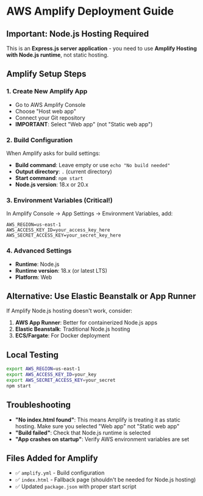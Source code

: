 # AWS Amplify Deployment Guide

## Important: Node.js Hosting Required

This is an **Express.js server application** - you need to use **Amplify Hosting with Node.js runtime**, not static hosting.

## Amplify Setup Steps

### 1. Create New Amplify App
- Go to AWS Amplify Console
- Choose "Host web app"
- Connect your Git repository
- **IMPORTANT**: Select "Web app" (not "Static web app")

### 2. Build Configuration
When Amplify asks for build settings:

- **Build command**: Leave empty or use `echo "No build needed"`
- **Output directory**: `.` (current directory)
- **Start command**: `npm start`
- **Node.js version**: 18.x or 20.x

### 3. Environment Variables (Critical!)
In Amplify Console → App Settings → Environment Variables, add:

```
AWS_REGION=us-east-1
AWS_ACCESS_KEY_ID=your_access_key_here
AWS_SECRET_ACCESS_KEY=your_secret_key_here
```

### 4. Advanced Settings
- **Runtime**: Node.js
- **Runtime version**: 18.x (or latest LTS)
- **Platform**: Web

## Alternative: Use Elastic Beanstalk or App Runner

If Amplify Node.js hosting doesn't work, consider:

1. **AWS App Runner**: Better for containerized Node.js apps
2. **Elastic Beanstalk**: Traditional Node.js hosting
3. **ECS/Fargate**: For Docker deployment

## Local Testing
```bash
export AWS_REGION=us-east-1
export AWS_ACCESS_KEY_ID=your_key
export AWS_SECRET_ACCESS_KEY=your_secret
npm start
```

## Troubleshooting

- **"No index.html found"**: This means Amplify is treating it as static hosting. Make sure you selected "Web app" not "Static web app"
- **"Build failed"**: Check that Node.js runtime is selected
- **"App crashes on startup"**: Verify AWS environment variables are set

## Files Added for Amplify
- ✅ `amplify.yml` - Build configuration
- ✅ `index.html` - Fallback page (shouldn't be needed for Node.js hosting)
- ✅ Updated `package.json` with proper start script 